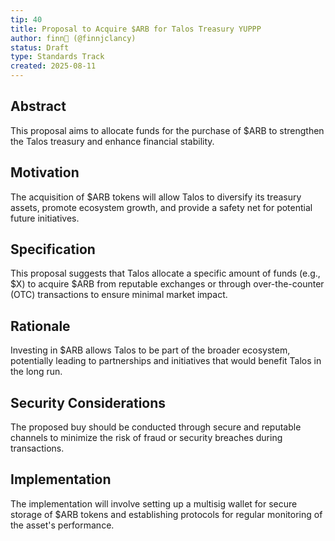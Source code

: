 ```yaml
---
tip: 40
title: Proposal to Acquire $ARB for Talos Treasury YUPPP
author: finn🥛 (@finnjclancy)
status: Draft
type: Standards Track
created: 2025-08-11
---
```


## Abstract

This proposal aims to allocate funds for the purchase of $ARB to strengthen the Talos treasury and enhance financial stability.

## Motivation

The acquisition of $ARB tokens will allow Talos to diversify its treasury assets, promote ecosystem growth, and provide a safety net for potential future initiatives.

## Specification

This proposal suggests that Talos allocate a specific amount of funds (e.g., $X) to acquire $ARB from reputable exchanges or through over-the-counter (OTC) transactions to ensure minimal market impact.

## Rationale

Investing in $ARB allows Talos to be part of the broader ecosystem, potentially leading to partnerships and initiatives that would benefit Talos in the long run.

## Security Considerations

The proposed buy should be conducted through secure and reputable channels to minimize the risk of fraud or security breaches during transactions.

## Implementation

The implementation will involve setting up a multisig wallet for secure storage of $ARB tokens and establishing protocols for regular monitoring of the asset's performance.